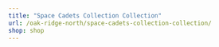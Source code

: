 ```yaml
---
title: "Space Cadets Collection Collection"
url: /oak-ridge-north/space-cadets-collection-collection/
shop: shop
---
```

